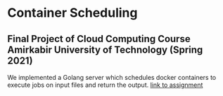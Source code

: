# Container Scheduling

## Final Project of Cloud Computing Course Amirkabir University of Technology (Spring 2021)
We implemented a Golang server which schedules docker containers to execute jobs on input files and return the output.
[link to assignment](cloud_final_project_v2.pdf)